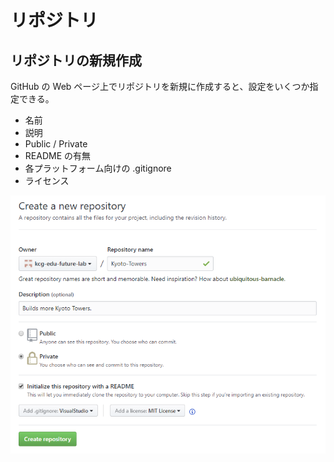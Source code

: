 # リポジトリ

## リポジトリの新規作成
GitHub の Web ページ上でリポジトリを新規に作成すると、設定をいくつか指定できる。

- 名前
- 説明
- Public / Private
- README の有無
- 各プラットフォーム向けの .gitignore
- ライセンス

![Create Repository](Create-Repository.png)
